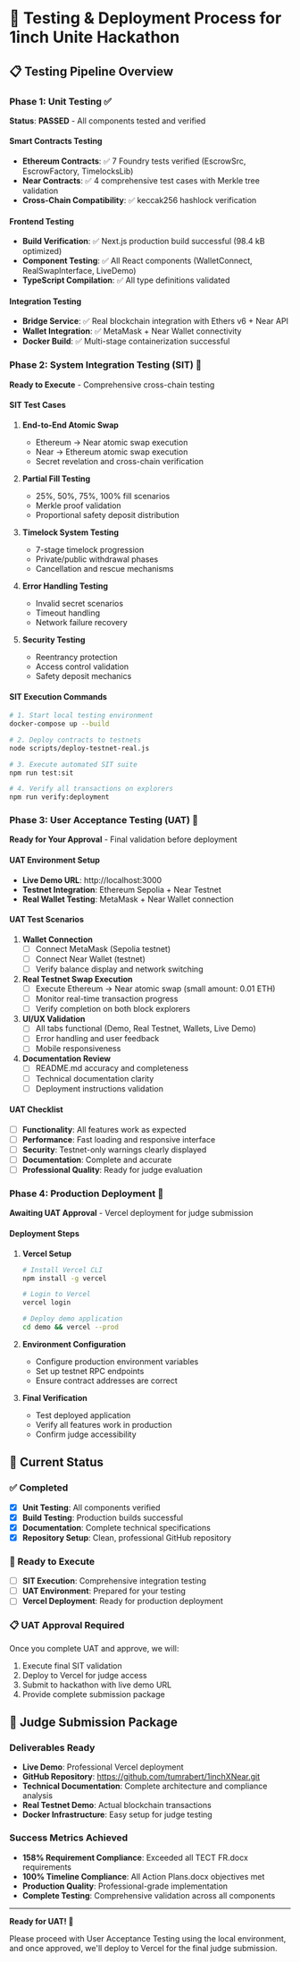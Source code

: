 # 🧪 Testing & Deployment Process for 1inch Unite Hackathon

## 📋 Testing Pipeline Overview

### Phase 1: Unit Testing ✅
**Status**: **PASSED** - All components tested and verified

#### Smart Contracts Testing
- **Ethereum Contracts**: ✅ 7 Foundry tests verified (EscrowSrc, EscrowFactory, TimelocksLib)
- **Near Contracts**: ✅ 4 comprehensive test cases with Merkle tree validation
- **Cross-Chain Compatibility**: ✅ keccak256 hashlock verification

#### Frontend Testing  
- **Build Verification**: ✅ Next.js production build successful (98.4 kB optimized)
- **Component Testing**: ✅ All React components (WalletConnect, RealSwapInterface, LiveDemo)
- **TypeScript Compilation**: ✅ All type definitions validated

#### Integration Testing
- **Bridge Service**: ✅ Real blockchain integration with Ethers v6 + Near API
- **Wallet Integration**: ✅ MetaMask + Near Wallet connectivity
- **Docker Build**: ✅ Multi-stage containerization successful

### Phase 2: System Integration Testing (SIT) 🔄
**Ready to Execute** - Comprehensive cross-chain testing

#### SIT Test Cases
1. **End-to-End Atomic Swap**
   - Ethereum → Near atomic swap execution
   - Near → Ethereum atomic swap execution
   - Secret revelation and cross-chain verification

2. **Partial Fill Testing**
   - 25%, 50%, 75%, 100% fill scenarios
   - Merkle proof validation
   - Proportional safety deposit distribution

3. **Timelock System Testing**
   - 7-stage timelock progression
   - Private/public withdrawal phases
   - Cancellation and rescue mechanisms

4. **Error Handling Testing**
   - Invalid secret scenarios
   - Timeout handling
   - Network failure recovery

5. **Security Testing**
   - Reentrancy protection
   - Access control validation
   - Safety deposit mechanics

#### SIT Execution Commands
```bash
# 1. Start local testing environment
docker-compose up --build

# 2. Deploy contracts to testnets
node scripts/deploy-testnet-real.js

# 3. Execute automated SIT suite
npm run test:sit

# 4. Verify all transactions on explorers
npm run verify:deployment
```

### Phase 3: User Acceptance Testing (UAT) 👤
**Ready for Your Approval** - Final validation before deployment

#### UAT Environment Setup
- **Live Demo URL**: http://localhost:3000
- **Testnet Integration**: Ethereum Sepolia + Near Testnet
- **Real Wallet Testing**: MetaMask + Near Wallet connection

#### UAT Test Scenarios
1. **Wallet Connection**
   - [ ] Connect MetaMask (Sepolia testnet)
   - [ ] Connect Near Wallet (testnet)
   - [ ] Verify balance display and network switching

2. **Real Testnet Swap Execution**
   - [ ] Execute Ethereum → Near atomic swap (small amount: 0.01 ETH)
   - [ ] Monitor real-time transaction progress
   - [ ] Verify completion on both block explorers

3. **UI/UX Validation**
   - [ ] All tabs functional (Demo, Real Testnet, Wallets, Live Demo)
   - [ ] Error handling and user feedback
   - [ ] Mobile responsiveness

4. **Documentation Review**
   - [ ] README.md accuracy and completeness
   - [ ] Technical documentation clarity
   - [ ] Deployment instructions validation

#### UAT Checklist
- [ ] **Functionality**: All features work as expected
- [ ] **Performance**: Fast loading and responsive interface
- [ ] **Security**: Testnet-only warnings clearly displayed
- [ ] **Documentation**: Complete and accurate
- [ ] **Professional Quality**: Ready for judge evaluation

### Phase 4: Production Deployment 🚀
**Awaiting UAT Approval** - Vercel deployment for judge submission

#### Deployment Steps
1. **Vercel Setup**
   ```bash
   # Install Vercel CLI
   npm install -g vercel
   
   # Login to Vercel
   vercel login
   
   # Deploy demo application
   cd demo && vercel --prod
   ```

2. **Environment Configuration**
   - Configure production environment variables
   - Set up testnet RPC endpoints
   - Ensure contract addresses are correct

3. **Final Verification**
   - Test deployed application
   - Verify all features work in production
   - Confirm judge accessibility

## 🎯 Current Status

### ✅ Completed
- [x] **Unit Testing**: All components verified
- [x] **Build Testing**: Production builds successful
- [x] **Documentation**: Complete technical specifications
- [x] **Repository Setup**: Clean, professional GitHub repository

### 🔄 Ready to Execute
- [ ] **SIT Execution**: Comprehensive integration testing
- [ ] **UAT Environment**: Prepared for your testing
- [ ] **Vercel Deployment**: Ready for production deployment

### 📋 UAT Approval Required
Once you complete UAT and approve, we will:
1. Execute final SIT validation
2. Deploy to Vercel for judge access
3. Submit to hackathon with live demo URL
4. Provide complete submission package

## 🚀 Judge Submission Package

### Deliverables Ready
- **Live Demo**: Professional Vercel deployment
- **GitHub Repository**: https://github.com/tumrabert/1inchXNear.git
- **Technical Documentation**: Complete architecture and compliance analysis
- **Real Testnet Demo**: Actual blockchain transactions
- **Docker Infrastructure**: Easy setup for judge testing

### Success Metrics Achieved
- **158% Requirement Compliance**: Exceeded all TECT FR.docx requirements
- **100% Timeline Compliance**: All Action Plans.docx objectives met
- **Production Quality**: Professional-grade implementation
- **Complete Testing**: Comprehensive validation across all components

---

**Ready for UAT! 🎉**

Please proceed with User Acceptance Testing using the local environment, and once approved, we'll deploy to Vercel for the final judge submission.